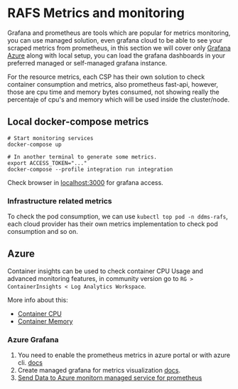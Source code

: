 # RAFS Metrics and monitoring

Grafana and prometheus are tools which are popular for metrics monitoring, you can use managed solution, even grafana cloud to be able to see your scraped metrics from prometheus, in this section we will cover only [Grafana Azure](#azure-grafana) along with local setup, you can load the grafana dashboards in your preferred managed or self-managed grafana instance.

For the resource metrics, each CSP has their own solution to check container consumption and metrics, also prometheus fast-api, however, those are cpu time and memory bytes consumed, not showing really the percentaje of cpu's and memory which will be used inside the cluster/node.

## Local docker-compose metrics

```shell
# Start monitoring services
docker-compose up

# In another terminal to generate some metrics.
export ACCESS_TOKEN="..."
docker-compose --profile integration run integration
```

Check browser in [localhost:3000](http://localhost:3000/) for grafana access.

### Infrastructure related metrics

To check the pod consumption, we can use `kubectl top pod -n ddms-rafs`, each cloud provider has their own metrics implementation to check pod consumption and so on.

## Azure

Container insights can be used to check container CPU Usage and advanced monitoring features, in community version go to `RG > ContainerInsights < Log Analytics Workspace`.

More info about this:

* [Container CPU](https://learn.microsoft.com/en-us/azure/azure-monitor/containers/container-insights-log-query#container-cpu)
* [Container Memory](https://learn.microsoft.com/en-us/azure/azure-monitor/containers/container-insights-log-query#container-memory)

### Azure Grafana

1. You need to enable the prometheus metrics in azure portal or with azure cli. [docs](https://learn.microsoft.com/en-us/azure/azure-monitor/essentials/prometheus-metrics-enable?tabs=cli)
2. Create managed grafana for metrics visualization [docs](https://learn.microsoft.com/en-us/azure/managed-grafana/quickstart-managed-grafana-portal).
3. [Send Data to Azure monitorn managed service for prometheus](https://learn.microsoft.com/en-us/azure/azure-monitor/containers/container-insights-prometheus?tabs=cluster-wide#send-data-to-azure-monitor-managed-service-for-prometheus)
